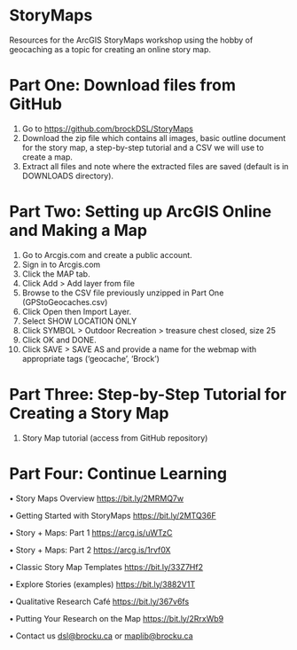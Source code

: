 # StoryMaps
Resources for the ArcGIS StoryMaps workshop using the hobby of geocaching as a topic for creating an online story map.

# Part One: Download files from GitHub
1.	Go to https://github.com/brockDSL/StoryMaps 
2.	Download the zip file which contains all images, basic outline document for the story map, a step-by-step tutorial and a CSV we will use to create a map.
3.	Extract all files and note where the extracted files are saved (default is in DOWNLOADS directory).

# Part Two: Setting up ArcGIS Online and Making a Map
1.	Go to Arcgis.com and create a public account.
2.	Sign in to Arcgis.com
3.	Click the MAP tab.
4.	Click Add > Add layer from file
5.	Browse to the CSV file previously unzipped in Part One (GPStoGeocaches.csv)
6.	Click Open then Import Layer.
7.	Select SHOW LOCATION ONLY
8.	Click SYMBOL > Outdoor Recreation > treasure chest closed, size 25
9.	Click OK and DONE.
10.	Click SAVE > SAVE AS and provide a name for the webmap with appropriate tags (‘geocache’, ‘Brock’)

# Part Three: Step-by-Step Tutorial for Creating a Story Map
1.	Story Map tutorial (access from GitHub repository)

# Part Four: Continue Learning

•	Story Maps Overview https://bit.ly/2MRMQ7w 

•	Getting Started with StoryMaps https://bit.ly/2MTQ36F 

•	Story + Maps: Part 1 https://arcg.is/uWTzC

•	Story + Maps: Part 2 https://arcg.is/1rvf0X 

•	Classic Story Map Templates https://bit.ly/33Z7Hf2

•	Explore Stories (examples) https://bit.ly/3882V1T 

•	Qualitative Research Café https://bit.ly/367v6fs 

•	Putting Your Research on the Map https://bit.ly/2RrxWb9

•	Contact us dsl@brocku.ca or maplib@brocku.ca  
